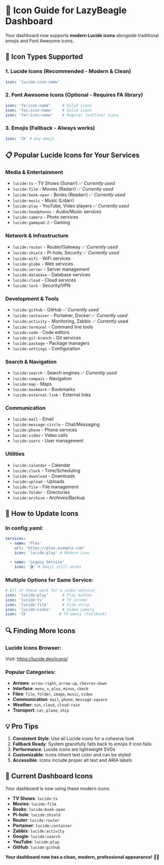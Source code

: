 # 🎨 Icon Guide for LazyBeagle Dashboard

Your dashboard now supports **modern Lucide icons** alongside traditional emojis and Font Awesome icons.

## 🚀 **Icon Types Supported**

### **1. Lucide Icons** (Recommended - Modern & Clean)

```yaml
icon: 'lucide:icon-name'
```

### **2. Font Awesome Icons** (Optional - Requires FA library)

```yaml
icon: 'fa:icon-name'     # Solid icons
icon: 'fas:icon-name'    # Solid icons
icon: 'far:icon-name'    # Regular (outline) icons
```

### **3. Emojis** (Fallback - Always works)

```yaml
icon: '📺' # Any emoji
```

## 📋 **Popular Lucide Icons for Your Services**

### **Media & Entertainment**

- `lucide:tv` - TV Shows (Sonarr) ✅ _Currently used_
- `lucide:film` - Movies (Radarr) ✅ _Currently used_
- `lucide:book-open` - Books (Readarr) ✅ _Currently used_
- `lucide:music` - Music (Lidarr)
- `lucide:play` - YouTube, Video players ✅ _Currently used_
- `lucide:headphones` - Audio/Music services
- `lucide:camera` - Photo services
- `lucide:gamepad-2` - Gaming

### **Network & Infrastructure**

- `lucide:router` - Router/Gateway ✅ _Currently used_
- `lucide:shield` - Pi-hole, Security ✅ _Currently used_
- `lucide:wifi` - WiFi services
- `lucide:globe` - Web services
- `lucide:server` - Server management
- `lucide:database` - Database services
- `lucide:cloud` - Cloud services
- `lucide:lock` - Security/VPN

### **Development & Tools**

- `lucide:github` - GitHub ✅ _Currently used_
- `lucide:container` - Portainer, Docker ✅ _Currently used_
- `lucide:activity` - Monitoring, Zabbix ✅ _Currently used_
- `lucide:terminal` - Command line tools
- `lucide:code` - Code editors
- `lucide:git-branch` - Git services
- `lucide:package` - Package managers
- `lucide:settings` - Configuration

### **Search & Navigation**

- `lucide:search` - Search engines ✅ _Currently used_
- `lucide:compass` - Navigation
- `lucide:map` - Maps
- `lucide:bookmark` - Bookmarks
- `lucide:external-link` - External links

### **Communication**

- `lucide:mail` - Email
- `lucide:message-circle` - Chat/Messaging
- `lucide:phone` - Phone services
- `lucide:video` - Video calls
- `lucide:users` - User management

### **Utilities**

- `lucide:calendar` - Calendar
- `lucide:clock` - Time/Scheduling
- `lucide:download` - Downloads
- `lucide:upload` - Uploads
- `lucide:file` - File management
- `lucide:folder` - Directories
- `lucide:archive` - Archives/Backup

## 🎯 **How to Update Icons**

### **In config.yaml:**

```yaml
services:
  - name: 'Plex'
    url: 'https://plex.example.com'
    icon: 'lucide:play' # Modern icon

  - name: 'Legacy Service'
    icon: '🎬' # Emoji still works
```

### **Multiple Options for Same Service:**

```yaml
# All of these work for a video service:
icon: 'lucide:play'      # Play button
icon: 'lucide:tv'        # TV screen
icon: 'lucide:film'      # Film strip
icon: 'lucide:video'     # Video camera
icon: '📺'              # TV emoji (fallback)
```

## 🔍 **Finding More Icons**

### **Lucide Icons Browser:**

Visit: https://lucide.dev/icons/

### **Popular Categories:**

- **Arrows**: `arrow-right`, `arrow-up`, `chevron-down`
- **Interface**: `menu`, `x`, `plus`, `minus`, `check`
- **Files**: `file`, `folder`, `image`, `music`, `video`
- **Communication**: `mail`, `phone`, `message-square`
- **Weather**: `sun`, `cloud`, `cloud-rain`
- **Transport**: `car`, `plane`, `ship`

## 💡 **Pro Tips**

1. **Consistent Style**: Use all Lucide icons for a cohesive look
2. **Fallback Ready**: System gracefully falls back to emojis if icon fails
3. **Performance**: Lucide icons are lightweight SVGs
4. **Customizable**: Icons inherit text color and can be styled
5. **Accessible**: Icons include proper alt text and ARIA labels

## 🎨 **Current Dashboard Icons**

Your dashboard is now using these modern icons:

- **TV Shows**: `lucide:tv`
- **Movies**: `lucide:film`
- **Books**: `lucide:book-open`
- **Pi-hole**: `lucide:shield`
- **Router**: `lucide:router`
- **Portainer**: `lucide:container`
- **Zabbix**: `lucide:activity`
- **Google**: `lucide:search`
- **YouTube**: `lucide:play`
- **GitHub**: `lucide:github`

**Your dashboard now has a clean, modern, professional appearance!** 🚀✨
